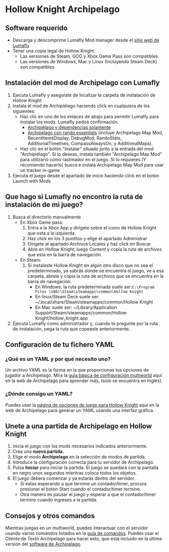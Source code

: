 # Hollow Knight Archipelago

## Software requerido
* Descarga y descomprime Lumafly Mod manager desde el [sitio web de Lumafly](https://themulhima.github.io/Lumafly/)
* Tener una copia legal de Hollow Knight.
    * Las versiones de Steam, GOG y Xbox Game Pass son compatibles
    * Las versiones de Windows, Mac y Linux (Incluyendo Steam Deck) son compatibles

## Instalación del mod de Archipelago con Lumafly
1. Ejecuta Lumafly y asegurate de localizar la carpeta de instalación de Hollow Knight
2. Instala el mod de Archipiélago haciendo click en cualquiera de los siguientes:
    * Haz clic en uno de los enlaces de abajo para permitir Lumafly para instalar los mods. Lumafly pedirá 
      confirmación.
        * [Archipiélago y dependencias solamente](https://themulhima.github.io/Lumafly/commands/download/?mods=Archipelago)
        * [Archipelago con rando essentials](https://themulhima.github.io/Lumafly/commands/download/?mods=Archipelago/Archipelago%20Map%20Mod/RecentItemsDisplay/DebugMod/RandoStats/Additional%20Timelines/CompassAlwaysOn/AdditionalMaps/)
          (incluye Archipelago Map Mod, RecentItemsDisplay, DebugMod, RandoStats, AdditionalTimelines, CompassAlwaysOn,
          y AdditionalMaps).
    * Haz clic en el botón "Instalar" situado junto a la entrada del mod "Archipiélago". Si lo deseas, instala también 
      "Archipelago Map Mod" para utilizarlo como rastreador en el juego.
      Si lo requieres (Y recomiendo hacerlo) busca e instala Archipelago Map Mod para usar un tracker in-game
3. Ejecuta el juego desde el apartado de inicio haciendo click en el botón Launch with Mods

## Que hago si Lumafly no encontro la ruta de instalación de mi juego?
1. Busca el directorio manualmente
    * En Xbox Game pass:
        1. Entra a la Xbox App y dirigete sobre el icono de Hollow Knight que esta a la izquierda.
        2. Haz click en los 3 puntitos y elige el apartado Administrar
        3. Dirigete al apartado Archivos Locales y haz click en Buscar
        4. Abre en Hollow Knight, luego Content y copia la ruta de archivos que esta en la barra de navegación.
    * En Steam:
        1. Si instalaste Hollow Knight en algún otro disco que no sea el predeterminado, ya sabrás donde se encuentra 
           el juego, ve a esa carpeta, abrela y copia la ruta de archivos que se encuentra en la barra de navegación.
            * En Windows, la ruta predeterminada suele ser:`C:\Program Files (x86)\Steam\steamapps\common\Hollow Knight`
            * En linux/Steam Deck suele ser: ~/.local/share/Steam/steamapps/common/Hollow Knight
            * En Mac suele ser: ~/Library/Application Support/Steam/steamapps/common/Hollow Knight/hollow_knight.app
2. Ejecuta Lumafly como administrador y, cuando te pregunte por la ruta de instalación, pega la ruta que copeaste 
   anteriormente.

## Configuración de tu fichero YAML
### ¿Qué es un YAML y por qué necesito uno?
Un archivo YAML es la forma en la que proporcionas tus opciones de jugador a Archipelago.
Mira la [guía básica de configuración multiworld](/tutorial/Archipelago/setup/en) aquí en la web de Archipelago para 
aprender más, (solo se encuentra en Inglés).

### ¿Dónde consigo un YAML?
Puedes usar la [página de opciones de juego para Hollow Knight](/games/Hollow%20Knight/player-options) aquí en la web 
de Archipelago para generar un YAML usando una interfaz gráfica.

## Unete a una partida de Archipelago en Hollow Knight
1. Inicia el juego con los mods necesarios indicados anteriormente.
2. Crea una **nueva partida.**
3. Elige el modo **Archipelago** en la selección de modos de partida.
4. Introduce la configuración correcta para tu servidor de Archipelago.
5. Pulsa **Iniciar** para iniciar la partida. El juego se quedará con la pantalla en negro unos segundos mientras 
   coloca todos los objetos.
6. El juego debera comenzar y ya estaras dentro del servidor.
    * Si estas esperando a que termine un contador/timer, procura presionar el boton Start cuando el contador/timer 
      termine.
    * Otra manera es pausar el juego y esperar a que el contador/timer termine cuando ingreses a la partida.

## Consejos y otros comandos
Mientras juegas en un multiworld, puedes interactuar con el servidor usando varios comandos listados en la 
[guía de comandos](/tutorial/Archipelago/commands/en). Puedes usar el Cliente de Texto Archipelago para hacer esto,
que está incluido en la última versión del [software de Archipelago](https://github.com/ArchipelagoMW/Archipelago/releases/latest).